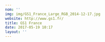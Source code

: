 ```yaml
---
nom: ''
img: img/GS1_France_Large_RGB_2014-12-17.jpg
website: http://www.gs1.fr/
title: GS1 France
date: 2017-05-19 10:17
layout: ''
---
```

